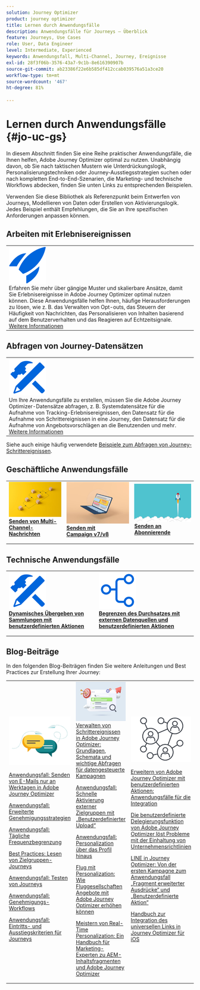 ```yaml
---
solution: Journey Optimizer
product: journey optimizer
title: Lernen durch Anwendungsfälle
description: Anwendungsfälle für Journeys – Überblick
feature: Journeys, Use Cases
role: User, Data Engineer
level: Intermediate, Experienced
keywords: Anwendungsfall, Multi-Channel, Journey, Ereignisse
exl-id: 28f3f06b-3576-43a7-9c1b-8e616390907b
source-git-commit: ab23386f22e6b585df412ccab039576a51a3ce20
workflow-type: tm+mt
source-wordcount: '467'
ht-degree: 81%

---
```


# Lernen durch Anwendungsfälle {#jo-uc-gs}

In diesem Abschnitt finden Sie eine Reihe praktischer Anwendungsfälle, die Ihnen helfen, Adobe Journey Optimizer optimal zu nutzen. Unabhängig davon, ob Sie nach taktischen Mustern wie Unterdrückungslogik, Personalisierungstechniken oder Journey-Ausstiegsstrategien suchen oder nach kompletten End-to-End-Szenarien, die Marketing- und technische Workflows abdecken, finden Sie unten Links zu entsprechenden Beispielen.

Verwenden Sie diese Bibliothek als Referenzpunkt beim Entwerfen von Journeys, Modellieren von Daten oder Erstellen von Aktivierungslogik. Jedes Beispiel enthält Empfehlungen, die Sie an Ihre spezifischen Anforderungen anpassen können.


## Arbeiten mit Erlebnisereignissen

<table style="table-layout:fixed">
<tr style="border: 0;">
  <td>
    <div>
    <a href="exp-event-lookup.md">
    <img alt="Best Practices für die Suche nach Erlebnisereignissen" src="../assets/do-not-localize/icon-quick-start.svg" /></a> 
    <br>Erfahren Sie mehr über gängige Muster und skalierbare Ansätze, damit Sie Erlebnisereignisse in Adobe Journey Optimizer optimal nutzen können. Diese Anwendungsfälle helfen Ihnen, häufige Herausforderungen zu lösen, wie z. B. das Verwalten von Opt-outs, das Steuern der Häufigkeit von Nachrichten, das Personalisieren von Inhalten basierend auf dem Benutzerverhalten und das Reagieren auf Echtzeitsignale.
    </div>
      <div>
     <a href="exp-event-lookup.md">Weitere Informationen</a></div>
    </div>
  </td>
</tr>
</table>


## Abfragen von Journey-Datensätzen

<table style="table-layout:fixed">
<tr style="border: 0;">
  <td>
    <div>
    <a href="../data/datasets-query-examples.md">
    <img alt="Beispiele für Abfragen" src="../assets/do-not-localize/icon-configure.svg"/></a> 
    <br>Um Ihre Anwendungsfälle zu erstellen, müssen Sie die Adobe Journey Optimizer-Datensätze abfragen, z. B. Systemdatensätze für die Aufnahme von Tracking-Erlebnisereignissen, den Datensatz für die Aufnahme von Schrittereignissen in eine Journey, den Datensatz für die Aufnahme von Angebotsvorschlägen an die Benutzenden und mehr.
    </div>
      <div>
     <a href="../data/datasets-query-examples.md">Weitere Informationen</a></div>
    </div>
  </td>
</tr>
</table>

Siehe auch einige häufig verwendete [Beispiele zum Abfragen von Journey-Schrittereignissen](../reports/query-examples.md).


## Geschäftliche Anwendungsfälle

<table style="table-layout:fixed"><tr style="border: 0;">
<td>
<a href="../building-journeys/journeys-uc.md">
<img alt="Senden von Multi-Channel-Nachrichten" src="../assets/do-not-localize/start-journey.jpeg">
</a>
<div>
<a href="../building-journeys/journeys-uc.md"><strong>Senden von Multi-Channel-Nachrichten</strong></a>
</div>
<p>
</td>
<td>
<a href="ajo-ac.md">
<img alt="Senden einer Nachricht mit Campaign" src="../assets/do-not-localize/start-interface.jpeg">
</a>
<div><a href="ajo-ac.md"><strong>Senden mit Campaign v7/v8</strong>
</div>
<p>
</td>
<td>
<a href="message-to-subscribers-uc.md">
<img alt="Senden einer Nachricht an Abonnierende" src="../assets/do-not-localize/start-quick.png">
</a>
<div>
<a href="message-to-subscribers-uc.md"><strong>Senden an Abonnierende</strong></a>
</div>
<p></td>
</tr></table>

## Technische Anwendungsfälle

<table style="table-layout:fixed"><tr style="border: 0;">
<td>
<a href="collections.md">
<img alt="Dynamisches Übergeben von Sammlungen mithilfe benutzerdefinierter Aktionen" src="../assets/do-not-localize/icon-configure.svg">
</a>
<div>
<a href="collections.md"><strong>Dynamisches Übergeben von Sammlungen mit benutzerdefinierten Aktionen</strong></a>
</div>
<p>
</td>
<td>
<a href="limit-throughput.md">
<img alt="Begrenzen des Durchsatzes mit externen Datenquellen und benutzerdefinierten Aktionen" src="../assets/do-not-localize/icon-first-journey.svg">
</a>
<div><a href="limit-throughput.md"><strong>Begrenzen des Durchsatzes mit externen Datenquellen und benutzerdefinierten Aktionen</strong></a>
</div>
<p>
</td>
</tr></table>

## Blog-Beiträge

In den folgenden Blog-Beiträgen finden Sie weitere Anleitungen und Best Practices zur Erstellung Ihrer Journey:

<table style="table-layout:fixed"><tr style="border: 0;">
<td>
<img alt="Blog-Beiträge" src="../assets/do-not-localize/community.jpeg">
<div>
<p><a href="https://experienceleaguecommunities.adobe.com/t5/journey-optimizer-blogs/how-to-send-emails-only-on-weekdays-in-adobe-journey-optimizer/ba-p/760400" target="_blank">Anwendungsfall: Senden von E-Mails nur an Werktagen in Adobe Journey Optimizer</a></p>
<p><a href="https://experienceleaguecommunities.adobe.com/t5/journey-optimizer-blogs/advanced-approval-strategies-in-adobe-journey-optimizer/ba-p/761396" target="_blank">Anwendungsfall: Erweiterte Genehmigungsstrategien</a></p>
<p><a href="https://experienceleaguecommunities.adobe.com/t5/journey-optimizer-blogs/elevate-customer-experience-with-daily-frequency-capping-in-ajo/ba-p/761510" target="_blank">Anwendungsfall: Tägliche Frequenzbegrenzung</a></p>
<p><a href="https://experienceleaguecommunities.adobe.com/t5/journey-optimizer-blogs/mastering-read-audience-journeys-in-adobe-journey-optimizer-a/ba-p/761445" target="_blank">Best Practices: Lesen von Zielgruppen-Journeys</a></p>
<p><a href="https://experienceleaguecommunities.adobe.com/t5/journey-optimizer-blogs/from-plan-to-perfection-how-to-test-your-ajo-journeys-for-10/ba-p/761270" target="_blank">Anwendungsfall: Testen von Journeys</a></p>
<p><a href="https://experienceleaguecommunities.adobe.com/t5/journey-optimizer-blogs/deliver-with-confidence-approval-workflows-across-adobe-journey/ba-p/760900" target="_blank">Anwendungsfall: Genehmigungs-Workflows</a></p>
<p><a href="https://experienceleaguecommunities.adobe.com/t5/journey-optimizer-blogs/mastering-journey-entry-and-exit-criteria-in-adobe-journey/ba-p/760958" target="_blank">Anwendungsfall: Eintritts- und Ausstiegskriterien für Journeys</a></p>
</div>
<p>
</td>
<td>
<img alt="Schrittereignisse in Ihren Journeys" src="../assets/do-not-localize/list.jpeg">
<div>
<a href="https://experienceleaguecommunities.adobe.com/t5/journey-optimizer-blogs/mastering-step-events-in-adobe-journey-optimizer-fundamentals/ba-p/762024" target="_blank">Verwalten von Schrittereignissen in Adobe Journey Optimizer: Grundlagen, Schemata und wichtige Abfragen für datengesteuerte Kampagnen
</a></p>
<p><a href="https://experienceleaguecommunities.adobe.com/t5/journey-optimizer-blogs/fast-external-audience-activation-with-custom-upload/ba-p/761658" target="_blank">Anwendungsfall: Schnelle Aktivierung externer Zielgruppen mit „Benutzerdefinierter Upload“</a></p>
<p><a href="https://experienceleaguecommunities.adobe.com/t5/journey-optimizer-blogs/personalization-beyond-the-ajo-profile-bringing-non-profile/ba-p/769225" target="_blank">Anwendungsfall: Personalization über das Profil hinaus
</a></p>
<p><a href="https://experienceleaguecommunities.adobe.com/t5/journey-optimizer-blogs/take-flight-with-personalization-how-airlines-can-elevate-offers/ba-p/767513" target="_blank">Flug mit Personalization: Wie Fluggesellschaften Angebote mit Adobe Journey Optimizer erhöhen können
</a></p>
<p><a href="https://experienceleaguecommunities.adobe.com/t5/journey-optimizer-blogs/mastering-real-time-personalization-a-marketer-s-guide-to-aem/ba-p/762606" target="_blank">Meistern von Real-Time Personalization: Ein Handbuch für Marketing-Experten zu AEM-Inhaltsfragmenten und Adobe Journey Optimizer
</a></p>
</div>
<p></td>
<td>
<img alt="Benutzerdefinierte Aktionen" src="../assets/do-not-localize/step-event.jpeg">
<div><p><a href="https://experienceleaguecommunities.adobe.com/t5/journey-optimizer-blogs/how-to-extend-adobe-journey-optimizer-with-custom-actions/ba-p/761323" target="_blank">Erweitern von Adobe Journey Optimizer mit benutzerdefinierten Aktionen: Anwendungsfälle für die Integration
</a></p>
</div>
<div><p><a href="https://experienceleaguecommunities.adobe.com/t5/journey-optimizer-blogs/breaking-down-barriers-how-adobe-journey-optimizer-s-custom/ba-p/759223" target="_blank">Die benutzerdefinierte Delegierungsfunktion von Adobe Journey Optimizer löst Probleme mit der Einhaltung von Unternehmensrichtlinien
</a></p>
</div>
<div><p><a href="https://experienceleaguecommunities.adobe.com/t5/journey-optimizer-blogs/line-in-ajo-from-first-campaign-to-advanced-expression-fragment/ba-p/771048" target="_blank">LINE in Journey Optimizer: Von der ersten Kampagne zum Anwendungsfall „Fragment erweiterter Ausdrücke“ und „Benutzerdefinierte Aktion“
</a></p>
</div>
<div><p><a href="https://experienceleaguecommunities.adobe.com/t5/journey-optimizer-blogs/ajo-universal-link-integration-guide-for-ios/ba-p/768669" target="_blank">Handbuch zur Integration des universellen Links in Journey Optimizer für iOS
</a></p>
</div>
</td>
</tr></table>